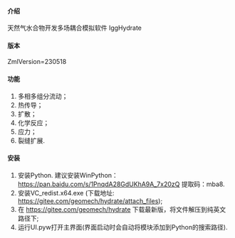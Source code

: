 #### 介绍

天然气水合物开发多场耦合模拟软件 IggHydrate

#### 版本

ZmlVersion=230518

#### 功能

1) 多相多组分流动；
2) 热传导；
3) 扩散；
4) 化学反应；
5) 应力；
6) 裂缝扩展.

#### 安装

1) 安装Python. 建议安装WinPython：https://pan.baidu.com/s/1PnqdA28GdUKhA9A_7x20zQ 提取码：mba8. 
2) 安装VC_redist.x64.exe (下载地址: https://gitee.com/geomech/hydrate/attach_files);
3) 在 https://gitee.com/geomech/hydrate 下载最新版，将文件解压到纯英文路径下;
4) 运行UI.pyw打开主界面(界面启动时会自动将模块添加到Python的搜索路径).
